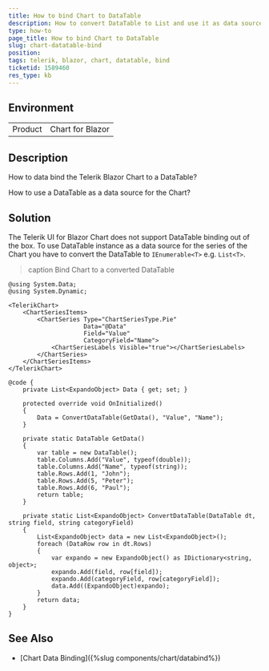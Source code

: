 ```yaml
---
title: How to bind Chart to DataTable
description: How to convert DataTable to List and use it as data source for the Chart
type: how-to
page_title: How to bind Chart to DataTable
slug: chart-datatable-bind
position: 
tags: telerik, blazor, chart, datatable, bind
ticketid: 1589460 
res_type: kb
---
```


## Environment

<table>
    <tbody>
        <tr>
            <td>Product</td>
            <td>Chart for Blazor</td>
        </tr>
    </tbody>
</table>

## Description

How to data bind the Telerik Blazor Chart to a DataTable?

How to use a DataTable as a data source for the Chart?

## Solution

The Telerik UI for Blazor Chart does not support DataTable binding out of the box. To use DataTable instance as a data source for the series of the Chart you have to convert the DataTable to `IEnumerable<T>` e.g. `List<T>`.

>caption Bind Chart to a converted DataTable

````RAZOR
@using System.Data;
@using System.Dynamic;

<TelerikChart>
    <ChartSeriesItems>
        <ChartSeries Type="ChartSeriesType.Pie"
                     Data="@Data"
                     Field="Value"
                     CategoryField="Name">
            <ChartSeriesLabels Visible="true"></ChartSeriesLabels>
        </ChartSeries>
    </ChartSeriesItems>
</TelerikChart>

@code {
    private List<ExpandoObject> Data { get; set; }

    protected override void OnInitialized()
    {
        Data = ConvertDataTable(GetData(), "Value", "Name");
    }

    private static DataTable GetData()
    {
        var table = new DataTable();
        table.Columns.Add("Value", typeof(double));
        table.Columns.Add("Name", typeof(string));
        table.Rows.Add(1, "John");
        table.Rows.Add(5, "Peter");
        table.Rows.Add(6, "Paul");
        return table;
    }

    private static List<ExpandoObject> ConvertDataTable(DataTable dt, string field, string categoryField)
    {
        List<ExpandoObject> data = new List<ExpandoObject>();
        foreach (DataRow row in dt.Rows)
        {
            var expando = new ExpandoObject() as IDictionary<string, object>;
            expando.Add(field, row[field]); 
            expando.Add(categoryField, row[categoryField]);
            data.Add((ExpandoObject)expando);
        }
        return data;
    }
}
````

## See Also

  * [Chart Data Binding]({%slug components/chart/databind%})
